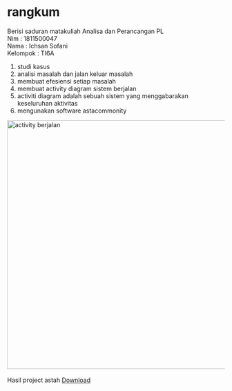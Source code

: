 # rangkum
Berisi saduran matakuliah Analisa dan Perancangan PL<br>
Nim : 1811500047<br>
Nama : Ichsan Sofani<br>
Kelompok : TI6A<br>

1. studi kasus 
2. analisi masalah dan jalan keluar masalah
3. membuat efesiensi setiap masalah
4. membuat activity diagram sistem berjalan
5. activiti diagram adalah sebuah sistem yang menggabarakan keseluruhan aktivitas 
6. mengunakan software astacommonity

<img width="576" alt="activity berjalan" src="https://user-images.githubusercontent.com/76177396/116238877-28668700-a78c-11eb-81b3-e07b4dbf6f75.png">
<br><br>
Hasil project astah <a href="AD Berjalan.astah" target="blank">Download</a>
